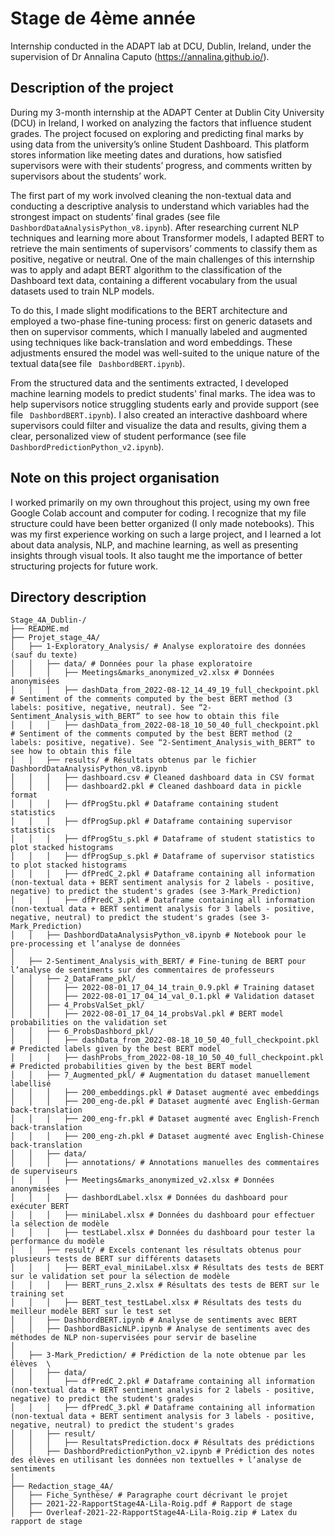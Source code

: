 # Stage de 4ème année 

Internship conducted in the ADAPT lab at DCU, Dublin, Ireland, under the supervision of Dr Annalina Caputo (https://annalina.github.io/).

## Description of the project

During my 3-month internship at the ADAPT Center at Dublin City University (DCU) in Ireland, I worked on analyzing the factors that influence student grades. The project focused on exploring and predicting final marks by using data from the university’s online Student Dashboard. This platform stores information like meeting dates and durations, how satisfied supervisors were with their students’ progress, and comments written by supervisors about the students’ work.

The first part of my work involved cleaning the non-textual data and conducting a descriptive analysis to understand which variables had the strongest impact on students’ final grades (see file `DashbordDataAnalysisPython_v8.ipynb`). After researching current NLP techniques and learning more about Transformer models, I adapted BERT to retrieve the main sentiments of supervisors’ comments to classify them as positive, negative or neutral. One of the main challenges of this internship was to apply and adapt BERT algorithm to the classification of the Dashboard text data, containing a different vocabulary from the usual datasets used to train NLP models.

To do this, I made slight modifications to the BERT architecture and employed a two-phase fine-tuning process: first on generic datasets and then on supervisor comments, which I manually labeled and augmented using techniques like back-translation and word embeddings. These adjustments ensured the model was well-suited to the unique nature of the textual data(see file ` DashbordBERT.ipynb`).

From the structured data and the sentiments extracted, I developed machine learning models to predict students' final marks. The idea was to help supervisors notice struggling students early and provide support (see file ` DashbordBERT.ipynb`).
I also created an interactive dashboard where supervisors could filter and visualize the data and results, giving them a clear, personalized view of student performance (see file ` DashbordPredictionPython_v2.ipynb`).


## Note on this project organisation 

I worked primarily on my own throughout this project, using my own free Google Colab account and computer for coding. I recognize that my file structure could have been better organized (I only made notebooks). 
This was my first experience working on such a large project, and I learned a lot about data analysis, NLP, and machine learning, as well as presenting insights through visual tools. It also taught me the importance of better structuring projects for future work.

## Directory description
```
Stage_4A_Dublin-/
├── README.md            
├── Projet_stage_4A/
│   ├── 1-Exploratory_Analysis/ # Analyse exploratoire des données (sauf du texte)
│   │   ├── data/ # Données pour la phase exploratoire 
│   │   │   ├── Meetings&marks_anonymized_v2.xlsx # Données anonymisées 
│   │   │   ├── dashData_from_2022-08-12_14_49_19_full_checkpoint.pkl # Sentiment of the comments computed by the best BERT method (3 labels: positive, negative, neutral). See “2-Sentiment_Analysis_with_BERT” to see how to obtain this file
│   │   │   ├── dashData_from_2022-08-18_10_50_40_full_checkpoint.pkl # Sentiment of the comments computed by the best BERT method (2 labels: positive, negative). See “2-Sentiment_Analysis_with_BERT” to see how to obtain this file
│   │   ├── results/ # Résultats obtenus par le fichier DashbordDataAnalysisPython_v8.ipynb
│   │   │   ├── dashboard.csv # Cleaned dashboard data in CSV format 
│   │   │   ├── dashboard2.pkl # Cleaned dashboard data in pickle format 
│   │   │   ├── dfProgStu.pkl # Dataframe containing student statistics
│   │   │   ├── dfProgSup.pkl # Dataframe containing supervisor statistics
│   │   │   ├── dfProgStu_s.pkl # Dataframe of student statistics to plot stacked histograms
│   │   │   ├── dfProgSup_s.pkl # Dataframe of supervisor statistics to plot stacked histograms
│   │   │   ├── dfPredC_2.pkl # Dataframe containing all information (non-textual data + BERT sentiment analysis for 2 labels - positive, negative) to predict the student's grades (see 3-Mark_Prediction)
│   │   │   ├── dfPredC_3.pkl # Dataframe containing all information (non-textual data + BERT sentiment analysis for 3 labels - positive, negative, neutral) to predict the student's grades (see 3-Mark_Prediction)
│   │   ├── DashbordDataAnalysisPython_v8.ipynb # Notebook pour le pre-processing et l’analyse de données 
│
│   ├── 2-Sentiment_Analysis_with_BERT/ # Fine-tuning de BERT pour l’analyse de sentiments sur des commentaires de professeurs 
│   │   ├── 2_DataFrame_pkl/
│   │   │   ├── 2022-08-01_17_04_14_train_0.9.pkl # Training dataset
│   │   │   ├── 2022-08-01_17_04_14_val_0.1.pkl # Validation dataset 
│   │   ├── 4_ProbsValSet_pkl/
│   │   │   ├── 2022-08-01_17_04_14_probsVal.pkl # BERT model probabilities on the validation set
│   │   ├── 6_ProbsDashbord_pkl/
│   │   │   ├── dashData_from_2022-08-18_10_50_40_full_checkpoint.pkl # Predicted labels given by the best BERT model
│   │   │   ├── dashProbs_from_2022-08-18_10_50_40_full_checkpoint.pkl # Predicted probabilities given by the best BERT model
│   │   ├── 7_Augmented_pkl/ # Augmentation du dataset manuellement labellisé
│   │   │   ├── 200_embeddings.pkl # Dataset augmenté avec embeddings
│   │   │   ├── 200_eng-de.pkl # Dataset augmenté avec English-German back-translation 
│   │   │   ├── 200_eng-fr.pkl # Dataset augmenté avec English-French back-translation 
│   │   │   ├── 200_eng-zh.pkl # Dataset augmenté avec English-Chinese back-translation 
│   │   ├── data/
│   │   │   ├── annotations/ # Annotations manuelles des commentaires de superviseurs
│   │   │   ├── Meetings&marks_anonymized_v2.xlsx # Données anonymisées 
│   │   │   ├── dashbordLabel.xlsx # Données du dashboard pour exécuter BERT 
│   │   │   ├── miniLabel.xlsx # Données du dashboard pour effectuer la sélection de modèle
│   │   │   ├── testLabel.xlsx # Données du dashboard pour tester la performance du modèle 
│   │   ├── result/ # Excels contenant les résultats obtenus pour plusieurs tests de BERT sur différents datasets
│   │   │   ├── BERT_eval_miniLabel.xlsx # Résultats des tests de BERT sur le validation set pour la sélection de modèle
│   │   │   ├── BERT_runs_2.xlsx # Résultats des tests de BERT sur le training set
│   │   │   ├── BERT_test_testLabel.xlsx # Résultats des tests du meilleur modèle BERT sur le test set
│   │   ├── DashbordBERT.ipynb # Analyse de sentiments avec BERT
│   │   ├── DashbordBasicNLP.ipynb # Analyse de sentiments avec des méthodes de NLP non-supervisées pour servir de baseline
│
│   ├── 3-Mark_Prediction/ # Prédiction de la note obtenue par les élèves  \
│   │   ├── data/
│   │   │   ├── dfPredC_2.pkl # Dataframe containing all information (non-textual data + BERT sentiment analysis for 2 labels - positive, negative) to predict the student's grades
│   │   │   ├── dfPredC_3.pkl # Dataframe containing all information (non-textual data + BERT sentiment analysis for 3 labels - positive, negative, neutral) to predict the student's grades
│   │   ├── result/
│   │   │   ├── ResultatsPrediction.docx # Résultats des prédictions 
│   │   ├── DashbordPredictionPython_v2.ipynb # Prédiction des notes des élèves en utilisant les données non textuelles + l’analyse de sentiments 
│
├── Redaction_stage_4A/
│   ├── Fiche_Synthèse/ # Paragraphe court décrivant le projet 
│   ├── 2021-22-RapportStage4A-Lila-Roig.pdf # Rapport de stage
│   ├── Overleaf-2021-22-RapportStage4A-Lila-Roig.zip # Latex du rapport de stage

```
